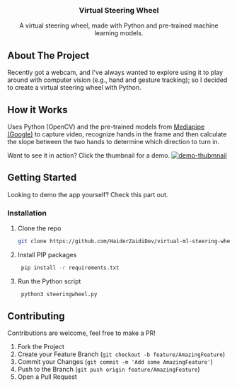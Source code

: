 <br />
<p align="center">
  <h3 align="center">Virtual Steering Wheel</h3>
  <p align="center">
    A virtual steering wheel, made with Python and pre-trained machine learning models. 
  </p>
</p>


<!-- ABOUT THE PROJECT -->
## About The Project

Recently got a webcam, and I've always wanted to explore using it to play around with computer vision (e.g., hand and gesture tracking); so I decided to create a virtual steering wheel with Python.

## How it Works
Uses Python (OpenCV) and the pre-trained models from [Mediapipe (Google)](http://google.github.io/mediapipe/ "Mediapipe (Google)") to capture video, recognize hands in the frame and then calculate the slope between the two hands to determine which direction to turn in. 

Want to see it in action? Click the thumbnail for a demo.
[![demo-thubmnail](https://i.imgur.com/XeL4zIn.png)](https://www.youtube.com/watch?v=q0O3pqBi1xs)

<!-- GETTING STARTED -->
## Getting Started

Looking to demo the app yourself? Check this part out.

### Installation
1. Clone the repo
   ```sh
   git clone https://github.com/HaiderZaidiDev/virtual-ml-steering-wheel
   ```
2. Install PIP packages
   ```sh
    pip install -r requirements.txt
   ```
3. Run the Python script
   ```sh
    python3 steeringwheel.py
   ```

<!-- CONTRIBUTING -->
## Contributing

Contributions are welcome, feel free to make a PR!

1. Fork the Project
2. Create your Feature Branch (`git checkout -b feature/AmazingFeature`)
3. Commit your Changes (`git commit -m 'Add some AmazingFeature'`)
4. Push to the Branch (`git push origin feature/AmazingFeature`)
5. Open a Pull Request
